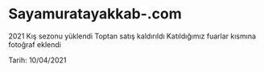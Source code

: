 # Sayamuratayakkab-.com

2021 Kış sezonu yüklendi
Toptan satış kaldırıldı
Katıldığımız fuarlar kısmına fotoğraf eklendi

Tarih: 10/04/2021
